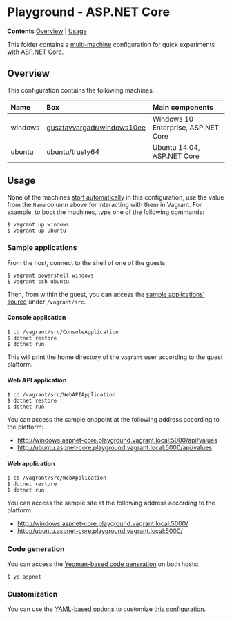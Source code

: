 # Playground - ASP.NET Core

**Contents** [Overview] | [Usage]  

This folder contains a [multi-machine][VagrantMultiMachine] configuration for quick experiments with ASP.NET Core.

## Overview

This configuration contains the following machines:

Name | Box | Main components
:--- | :--- | :---
windows | [gusztavvargadr/windows10ee] | Windows 10 Enterprise, ASP.NET Core
ubuntu | [ubuntu/trusty64] | Ubuntu 14.04, ASP.NET Core

## Usage

None of the machines [start automatically][VagrantAutostart] in this configuration, use the value from the `Name` column above for interacting with them in Vagrant. For example, to boot the machines, type one of the following commands:

```
$ vagrant up windows
$ vagrant up ubuntu
```

### Sample applications

From the host, connect to the shell of one of the guests:

```
$ vagrant powershell windows
$ vagrant ssh ubuntu
```

Then, from within the guest, you can access the [sample applications' source][src] under `/vagrant/src`.

#### Console application

```
$ cd /vagrant/src/ConsoleApplication
$ dotnet restore
$ dotnet run
```

This will print the home directory of the `vagrant` user according to the guest platform.

#### Web API application

```
$ cd /vagrant/src/WebAPIApplication
$ dotnet restore
$ dotnet run
```

You can access the sample endpoint at the following address according to the platform:

* http://windows.aspnet-core.playground.vagrant.local:5000/api/values
* http://ubuntu.aspnet-core.playground.vagrant.local:5000/api/values

#### Web application

```
$ cd /vagrant/src/WebApplication
$ dotnet restore
$ dotnet run
```

You can access the sample site at the following address according to the platform:

* http://windows.aspnet-core.playground.vagrant.local:5000/
* http://ubuntu.aspnet-core.playground.vagrant.local:5000/

### Code generation

You can access the [Yeoman-based code generation][Yeoman] on both hosts:

```
$ yo aspnet
```

### Customization

You can use the [YAML-based options][Samples] to customize [this configuration][YAML].

[Overview]: #overview
[Usage]: #usage

[gusztavvargadr/windows10ee]: https://atlas.hashicorp.com/gusztavvargadr/boxes/windows10ee
[ubuntu/trusty64]: https://atlas.hashicorp.com/ubuntu/boxes/trusty64

[VagrantMultiMachine]: https://www.vagrantup.com/docs/multi-machine/
[VagrantAutostart]: https://www.vagrantup.com/docs/multi-machine/#autostart-machines

[src]: src
[Yeoman]: https://docs.microsoft.com/en-us/aspnet/core/client-side/yeoman

[Samples]: ../../../samples
[YAML]: vagrant.yml
